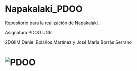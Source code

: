 # Napakalaki_PDOO
Repositorio para la realización de Napakalaki. 

Asignatura PDOO UGR. 

2DGIIM Daniel Bolaños Martínez y José María Borrás Serrano

# ![PDOO](Recursos/Napakalaki.jpg)
